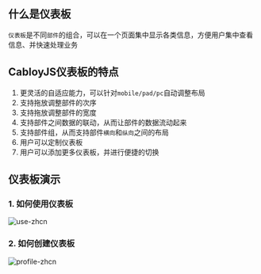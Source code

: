 ## 什么是仪表板

`仪表板`是不同`部件`的组合，可以在一个页面集中显示各类信息，方便用户集中查看信息、并快速处理业务

## CabloyJS仪表板的特点

1. 更灵活的自适应能力，可以针对`mobile/pad/pc`自动调整布局
2. 支持拖放调整部件的次序
3. 支持拖放调整部件的宽度
4. 支持部件之间数据的联动，从而让部件的数据流动起来
5. 支持部件组，从而支持部件`横向`和`纵向`之间的布局
6. 用户可以定制仪表板
7. 用户可以添加更多仪表板，并进行便捷的切换

## 仪表板演示

### 1. 如何使用仪表板

![use-zhcn](https://portal.cabloy.com/api/a/file/file/download/223b45ad67fb41ef94463310f416f44f.gif)

### 2. 如何创建仪表板

![profile-zhcn](https://portal.cabloy.com/api/a/file/file/download/6b7bcf62d4704a85a155ed26f4761157.gif)

